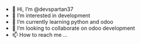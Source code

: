 - 👋 Hi, I’m @devspartan37
- 👀 I’m interested in development
- 🌱 I’m currently learning python and odoo
- 💞️ I’m looking to collaborate on odoo development
- 📫 How to reach me ...

<!---
devspartan37/devspartan37 is a ✨ special ✨ repository because its `README.md` (this file) appears on your GitHub profile.
You can click the Preview link to take a look at your changes.
--->
